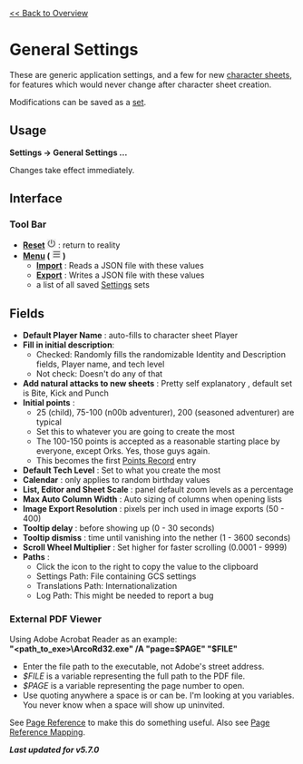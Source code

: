 [<< Back to Overview](./Overview.md "Overview")

# General Settings
These are generic application settings, and a few for new [character sheets](./Character%20Sheet.md "Character Sheet"), for features which would never change after character sheet creation.

Modifications can be saved as a [set](./Settings.md "Settings").

## Usage
**Settings -> General Settings ...**

Changes take effect immediately.

## Interface
### Tool Bar
- **[Reset](./Common%20Icon.md "Common Icon:Reset") ![](./img/power.png "Reset")** : return to reality
- **[Menu](./Common%20Icon.md "Common Icon:Menu") ( ![](./img/bars.png "Reset") )**
  - **[Import](./Settings.md "Import")** : Reads a JSON file with these values
  - **[Export](./Settings.md "Export")** : Writes a JSON file with these values
  - a list of all saved [Settings](./Settings.md "Settings") sets

## Fields
- **Default Player Name** : auto-fills to character sheet Player
- **Fill in initial description**:
  - Checked: Randomly fills the randomizable Identity and Description fields, Player name, and tech level
  - Not check: Doesn't do any of that
- **Add natural attacks to new sheets** : Pretty self explanatory
, default set is Bite, Kick and Punch
- **Initial points** :
  - 25 (child), 75-100 (n00b adventurer), 200 (seasoned adventurer) are typical
  - Set this to whatever you are going to create the most
  - The 100-150 points is accepted as a reasonable starting place by everyone, except Orks. Yes, those guys again.
  - This becomes the first [Points Record](./Points%20Record.md "Points Record") entry
- **Default Tech Level** : Set to what you create the most
- **Calendar** : only applies to random birthday values
- **List, Editor and Sheet Scale** : panel default zoom levels as a percentage
- **Max Auto Column Width** : Auto sizing of columns when opening lists
- **Image Export Resolution** : pixels per inch used in image exports (50 - 400)
- **Tooltip delay** : before showing up (0 - 30 seconds)
- **Tooltip dismiss** : time until vanishing into the nether (1 - 3600 seconds)
- **Scroll Wheel Multiplier** : Set higher for faster scrolling
 (0.0001 - 9999)
- **Paths** :
  - Click the icon to the right to copy the value to the clipboard
  - Settings Path: File containing GCS settings
  - Translations Path: Internationalization
  - Log Path: This might be needed to report a bug

### External PDF Viewer
Using Adobe Acrobat Reader as an example:\
**"\<path_to_exe>\ArcoRd32.exe" /A "page=$PAGE" "$FILE"**

- Enter the file path to the executable, not Adobe's street address.
- *$FILE* is a variable representing the full path to the PDF file.
- *$PAGE* is a variable representing the page number to open.
- Use quoting anywhere a space is or can be. I'm looking at you variables. You never know when a space will show up uninvited.

See [Page Reference](./Page%20Reference.md "Page Reference") to make this do something useful.
Also see [Page Reference Mapping](./Page%20Reference%20Mappings.md "Page Reference Mappings").

***Last updated for v5.7.0***